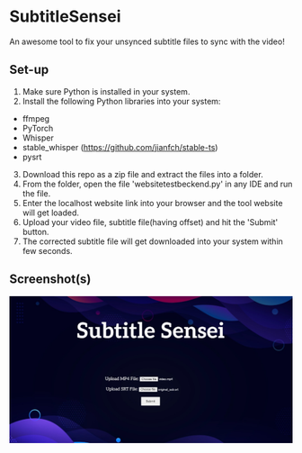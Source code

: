 # SubtitleSensei

An awesome tool to fix your unsynced subtitle files to sync with the video!


## Set-up
1. Make sure Python is installed in your system.
2. Install the following Python libraries into your system:
 - ffmpeg
 - PyTorch
 - Whisper
 - stable_whisper (https://github.com/jianfch/stable-ts)
 - pysrt
3. Download this repo as a zip file and extract the files into a folder.
4. From the folder, open the file 'websitetestbeckend.py' in any IDE and run the file.
4. Enter the localhost website link into your browser and the tool website will get loaded.
6. Upload your video file, subtitle file(having offset) and hit the 'Submit' button.
7. The corrected subtitle file will get downloaded into your system within few seconds.

## Screenshot(s)

![screenshot](uploads/screenshot.jpeg)
